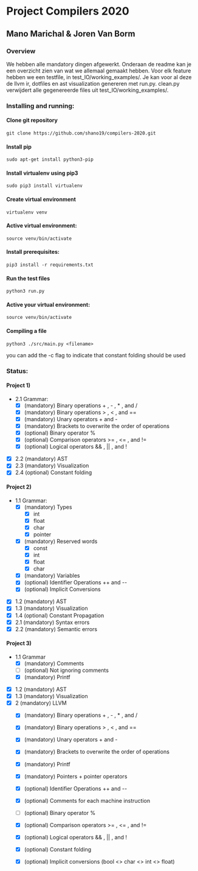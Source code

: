 # Project Compilers 2020
## Mano Marichal & Joren Van Borm

### Overview

We hebben alle mandatory dingen afgewerkt. Onderaan de readme kan je een overzicht zien van wat we allemaal gemaakt hebben.
Voor elk feature hebben we een testfile, in test_IO/working_examples/. Je kan voor al deze de llvm ir, dotfiles en ast visualization genereren met run.py.
clean.py verwijdert alle gegenereerde files uit test_IO/working_examples/. 

### Installing and running:

#### Clone git repository   
    
    git clone https://github.com/shano19/compilers-2020.git
 
#### Install **pip** 

    sudo apt-get install python3-pip

#### Install **virtualenv** using pip3

    sudo pip3 install virtualenv 

#### Create virtual environment 

    virtualenv venv 
  
#### Active virtual environment:    
    
    source venv/bin/activate

#### Install prerequisites:    
    
    pip3 install -r requirements.txt    
    
#### Run the test files  
    
    python3 run.py
    
 #### Active your virtual environment:    
    
    source venv/bin/activate
 
#### Compiling a file  
    
    python3 ./src/main.py <filename> 

you can add the -c flag to indicate that constant folding should be used
    
### Status:
#### Project 1)
- 2.1 Grammar:
  -  [x] (mandatory) Binary operations + , - , * , and /
  -  [x] (mandatory) Binary operations > , < , and ==
  -  [x] (mandatory) Unary operators + and -
  -  [x] (mandatory) Brackets to overwrite the order of operations
  -  [x] (optional) Binary operator %
  -  [x] (optional) Comparison operators >= , <= , and !=
  -  [x] (optional) Logical operators && , || , and !
- [x] 2.2 (mandatory) AST
- [x] 2.3 (mandatory) Visualization
- [x] 2.4 (optional) Constant folding

#### Project 2)
- 1.1 Grammar:
    - [x] (mandatory) Types
        - [x] int
        - [x] float
        - [x] char
        - [x] pointer
    - [x] (mandatory) Reserved words
        - [x] const
        - [x] int
        - [x] float
        - [x] char
    - [x] (mandatory) Variables
    - [x] (optional) Identifier Operations ++ and --
    - [x] (optional) Implicit Conversions
- [x] 1.2 (mandatory) AST
- [x] 1.3 (mandatory) Visualization
- [x] 1.4 (optional) Constant Propagation
- [x] 2.1 (mandatory) Syntax errors
- [x] 2.2 (mandatory) Semantic errors

#### Project 3)
- 1.1 Grammar
    - [x] (mandatory) Comments
    - [ ] (optional) Not ignoring comments
    - [x] (mandatory) Printf
- [x] 1.2 (mandatory) AST
- [x] 1.3 (mandatory) Visualization
- [x] 2 (mandatory) LLVM
  -  [x] (mandatory) Binary operations + , - , * , and /
  -  [x] (mandatory) Binary operations > , < , and ==
  -  [x] (mandatory) Unary operators + and -
  -  [x] (mandatory) Brackets to overwrite the order of operations
  -  [x] (mandatory) Printf
  -  [x] (mandatory) Pointers + pointer operators
  -  [x] (optional) Identifier Operations ++ and --
  -  [x] (optional) Comments for each machine instruction
  -  [ ] (optional) Binary operator %
  -  [x] (optional) Comparison operators >= , <= , and !=
  -  [x] (optional) Logical operators && , || , and !
  -  [x] (optional) Constant folding
  -  [x] (optional) Implicit conversions (bool <> char <> int <> float)




